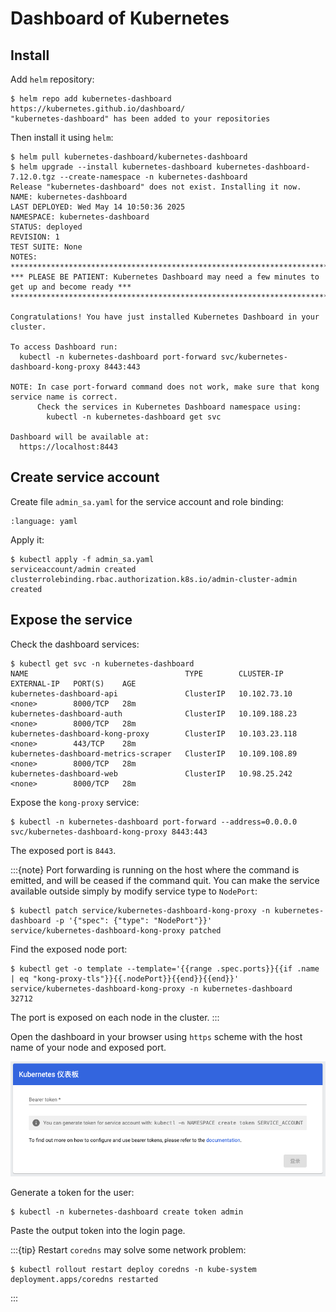 # Dashboard of Kubernetes

## Install

Add `helm` repository:

```console
$ helm repo add kubernetes-dashboard https://kubernetes.github.io/dashboard/
"kubernetes-dashboard" has been added to your repositories
```

Then install it using `helm`:

```console
$ helm pull kubernetes-dashboard/kubernetes-dashboard
$ helm upgrade --install kubernetes-dashboard kubernetes-dashboard-7.12.0.tgz --create-namespace -n kubernetes-dashboard
Release "kubernetes-dashboard" does not exist. Installing it now.
NAME: kubernetes-dashboard
LAST DEPLOYED: Wed May 14 10:50:36 2025
NAMESPACE: kubernetes-dashboard
STATUS: deployed
REVISION: 1
TEST SUITE: None
NOTES:
*************************************************************************************************
*** PLEASE BE PATIENT: Kubernetes Dashboard may need a few minutes to get up and become ready ***
*************************************************************************************************

Congratulations! You have just installed Kubernetes Dashboard in your cluster.

To access Dashboard run:
  kubectl -n kubernetes-dashboard port-forward svc/kubernetes-dashboard-kong-proxy 8443:443

NOTE: In case port-forward command does not work, make sure that kong service name is correct.
      Check the services in Kubernetes Dashboard namespace using:
        kubectl -n kubernetes-dashboard get svc

Dashboard will be available at:
  https://localhost:8443
```

## Create service account

Create file `admin_sa.yaml` for the service account and role binding:

```{literalinclude} /_files/macos/workspace/k8s/admin_sa.yaml
:language: yaml
```

Apply it:

```console
$ kubectl apply -f admin_sa.yaml
serviceaccount/admin created
clusterrolebinding.rbac.authorization.k8s.io/admin-cluster-admin created
```

## Expose the service

Check the dashboard services:

```console
$ kubectl get svc -n kubernetes-dashboard
NAME                                   TYPE        CLUSTER-IP      EXTERNAL-IP   PORT(S)    AGE
kubernetes-dashboard-api               ClusterIP   10.102.73.10    <none>        8000/TCP   28m
kubernetes-dashboard-auth              ClusterIP   10.109.188.23   <none>        8000/TCP   28m
kubernetes-dashboard-kong-proxy        ClusterIP   10.103.23.118   <none>        443/TCP    28m
kubernetes-dashboard-metrics-scraper   ClusterIP   10.109.108.89   <none>        8000/TCP   28m
kubernetes-dashboard-web               ClusterIP   10.98.25.242    <none>        8000/TCP   28m
```

Expose the `kong-proxy` service:

```console
$ kubectl -n kubernetes-dashboard port-forward --address=0.0.0.0 svc/kubernetes-dashboard-kong-proxy 8443:443
```

The exposed port is `8443`.

:::{note}
Port forwarding is running on the host where the command is emitted, and will be ceased if the command quit. You can make the service available outside simply by modify service type to `NodePort`:

```console
$ kubectl patch service/kubernetes-dashboard-kong-proxy -n kubernetes-dashboard -p '{"spec": {"type": "NodePort"}}'
service/kubernetes-dashboard-kong-proxy patched
```

Find the exposed node port:

```console
$ kubectl get -o template --template='{{range .spec.ports}}{{if .name | eq "kong-proxy-tls"}}{{.nodePort}}{{end}}{{end}}' service/kubernetes-dashboard-kong-proxy -n kubernetes-dashboard
32712
```

The port is exposed on each node in the cluster.
:::

Open the dashboard in your browser using `https` scheme with the host name of your node and exposed port.

![dashboard_login](/_images/cluster/k8s/dashboard_login.png/)

Generate a token for the user:

```console
$ kubectl -n kubernetes-dashboard create token admin
```

Paste the output token into the login page.

:::{tip}
Restart `coredns` may solve some network problem:

```console
$ kubectl rollout restart deploy coredns -n kube-system
deployment.apps/coredns restarted
```

:::
